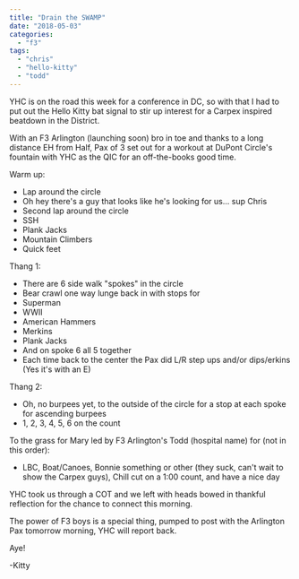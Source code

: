 ```yaml
---
title: "Drain the SWAMP"
date: "2018-05-03"
categories: 
  - "f3"
tags: 
  - "chris"
  - "hello-kitty"
  - "todd"
---
```


YHC is on the road this week for a conference in DC, so with that I had to put out the Hello Kitty bat signal to stir up interest for a Carpex inspired beatdown in the District.

With an F3 Arlington (launching soon) bro in toe and thanks to a long distance EH from Half, Pax of 3 set out for a workout at DuPont Circle's fountain with YHC as the QIC for an off-the-books good time.

Warm up:

- Lap around the circle
- Oh hey there's a guy that looks like he's looking for us... sup Chris
- Second lap around the circle
- SSH
- Plank Jacks
- Mountain Climbers
- Quick feet

Thang 1:

- There are 6 side walk "spokes" in the circle
- Bear crawl one way lunge back in with stops for
- Superman
- WWII
- American Hammers
- Merkins
- Plank Jacks
- And on spoke 6 all 5 together
- Each time back to the center the Pax did L/R step ups and/or dips/erkins (Yes it's with an E)

Thang 2:

- Oh, no burpees yet, to the outside of the circle for a stop at each spoke for ascending burpees
- 1, 2, 3, 4, 5, 6 on the count

To the grass for Mary led by F3 Arlington's Todd (hospital name) for (not in this order):

- LBC, Boat/Canoes, Bonnie something or other (they suck, can't wait to show the Carpex guys), Chill cut on a 1:00 count, and have a nice day

YHC took us through a COT and we left with heads bowed in thankful reflection for the chance to connect this morning.

The power of F3 boys is a special thing, pumped to post with the Arlington Pax tomorrow morning, YHC will report back.

Aye!

\-Kitty

